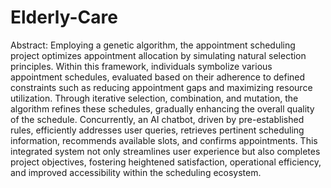 # Elderly-Care
Abstract:
	   Employing a genetic algorithm, the appointment scheduling project optimizes appointment allocation by simulating natural selection principles. Within this framework, individuals symbolize various appointment schedules, evaluated based on their adherence to defined constraints such as reducing appointment gaps and maximizing resource utilization. Through iterative selection, combination, and mutation, the algorithm refines these schedules, gradually enhancing the overall quality of the schedule. 
                Concurrently, an AI chatbot, driven by pre-established rules, efficiently addresses user queries, retrieves pertinent scheduling information, recommends available slots, and confirms appointments. This integrated system not only streamlines user experience but also completes project objectives, fostering heightened satisfaction, operational efficiency, and improved accessibility within the scheduling ecosystem.
